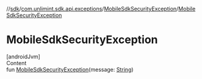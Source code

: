 //[sdk](../../../index.md)/[com.unlimint.sdk.api.exceptions](../index.md)/[MobileSdkSecurityException](index.md)/[MobileSdkSecurityException](-mobile-sdk-security-exception.md)



# MobileSdkSecurityException  
[androidJvm]  
Content  
fun [MobileSdkSecurityException](-mobile-sdk-security-exception.md)(message: [String](https://kotlinlang.org/api/latest/jvm/stdlib/kotlin/-string/index.html))  



